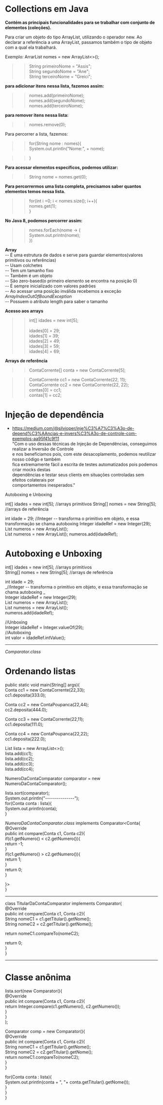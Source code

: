# Collections em Java

__Contém as principais funcionalidades para se trabalhar com conjunto de elementos (coleções).__<br/> 


Para criar um objeto do tipo ArrayList, utilizando o operador new. 
Ao declarar a referência a uma ArrayList, passamos também o tipo de objeto 
com a qual ela trabalhará. <br/> 

Exemplo: ArrarList<String> nomes = new ArrayList<>(); <br/> 

>>String primeiroNome = "Assis";<br/> 
>>String segundoNome = "Ane"; <br/> 
>>String terceiroNome = "Greici"; <br/> 

**para adicionar itens nessa lista, fazemos assim:** <br/> 

>>nomes.add(primeiroNome); <br/> 
>>nomes.add(segundoNome); <br/> 
>>nomes.add(terceiroNome); <br/> 

**para remover itens nessa lista:** <br/> 

>>nomes.remove(0); <br/> 

Para percorrer a lista, fazemos: <br /> 

>>for(String nome : nomes){ <br/> 
>>    System.out.println("Nome:", + nome);  <br/> 
  
>>} <br/> 

**Para acessar elementos específicos, podemos utilizar:** <br/> 
>>String nome = nomes.get(0); <br/> 


**Para percorrermos uma lista completa, precisamos saber quantos elementos
temos nessa lista.**  <br/> 

>>for(int i =0; i < nomes.size(); i++){ <br/> 
>>    nomes.get(1); <br/> 
>>} <br/> 


**No Java 8, podemos percorrer assim:** <br/> 
>>nomes.forEach(nome -> { <br/> 
>>    System.out.printn(nome);  <br/> 
>>})
>>


**Array** <br/> 
-- É uma estrutura de dados e serve para guardar elementos(valores primitivos ou referências)<br/> 
-- Usam colchetes <br/> 
-- Tem um tamanho fixo <br/> 
-- Também é um objeto <br/> 
-- São zero-based(o primeiro elemento se encontra na posição 0) <br/> 
-- É sempre inicializado com valores padrões <br/> 
-- Ao acessar uma posição inválida recebemos a exceção _ArrayIndexOutOfBoundException_ <br/> 
-- Possuem o atributo length para saber o tamanho <br/> 

**Acesso aos arrays** <br/> 

>>int[] idades = new int[5]; <br/>  
>>idades[0] = 29; <br/> 
>>idades[1] = 39; <br/> 
>>idades[2] = 49; <br/> 
>>idades[3] = 59; <br/> 
>>idades[4] = 69; <br/> 

**Arrays de referência** <br/> 
>>ContaCorrente[] conta = new ContaCorrente[5]; <br/> 

>>ContaCorrente cc1 = new ContaCorrente(22, 11);<br/> 
>>ContaCorrente cc2 = new ContaCorrente(22, 22);<br/> 
>>contas[0] = cc1;<br/> 
>>contas[1] = cc2;<br/> 

# Injeção de dependência <br/>  
- https://medium.com/@silvioper/inje%C3%A7%C3%A3o-de-depend%C3%AAncias-e-invers%C3%A3o-de-controle-com-exemplos-aa95f41c9f11 <br/> 
"Com o uso dessas técnicas de Injeção de Dependências, conseguimos realizar a Inversão de Controle <br/> 
e nos beneficiamos pois, com este desacoplamento, podemos reutilizar nosso código e também <br/> 
fica extremamente fácil a escrita de testes automatizados pois podemos criar mocks destas <br/> 
dependências e testar seus clients em situações controladas sem efeitos colaterais por <br/> 
comportamentos inesperados." 

Autoboxing e Unboxing 

int[] idades = new int[5];  //arrays primitivos 
String[] nomes = new String[5];  //arrays de referência 

int idade = 29; 
//Integer -- transforma o primitivo em objeto, e essa transformação se chama autoboxing
Integer idadeRef = new Integer(29);
List<Integer> numeros = new ArrayList<Integer>();  
List numeros = new ArrayList(); 
numeros.add(idadeRef); 


# Autoboxing e Unboxing <br/> 

int[] idades = new int[5];  //arrays primitivos <br/> 
String[] nomes = new String[5];  //arrays de referência <br/>  

int idade = 29; <br/> 
_//Integer -- transforma o primitivo em objeto, e essa transformação se chama autoboxing _ <br/> 
Integer idadeRef = new Integer(29); <br/> 
List<Integer> numeros = new ArrayList<Integer>(); <br/> 
List numeros = new ArrayList(); <br/> 
numeros.add(idadeRef); <br/> 



//Unboxing <br/> 
Integer idadeRef = Integer.valueOf(29); <br/> 
//Autoboxing <br/> 
int valor = idadeRef.intValue();  <br/> 
<hr/> 

_Comparator.class_ <br/> 

# Ordenando listas <br/> 
public static void main(String[] args){<br/> 
  Conta cc1 = new ContaCorrente(22,33); <br/> 
  cc1.deposita(333.0); <br/> 
  
  Conta cc2 = new ContaPoupanca(22,44); <br/> 
  cc2.deposita(444.0); <br/> 
  
  Conta cc3 = new ContaCorrente(22,11); <br/> 
  cc1.deposita(111.0); <br/> 
  
  Conta cc4 = new ContaPoupanca(22,22); <br/> 
  cc1.deposita(222.0); <br/> 
  
  List<Conta> lista = new ArrayList<>(); <br/>
  lista.add(cc1); <br/> 
  lista.add(cc2); <br/> 
  lista.add(cc3); <br/> 
  lista.add(cc4); <br/> 

  NumeroDaContaComparator comparator = new NumeroDaContaComparator();  <br/> 
  
  lista.sort(comparator); <br/> 
  System.out.println("---------------"); <br/> 
   for(Conta conta : lista){ <br/> 
     System.out.println(conta); <br/> 
  } <br/> 
  
  
  _NumeroDaContaComparator.class_ implements Comparator<Conta{<br/> 
  @Override <br/> 
  public int compare(Conta c1, Conta c2){ <br/> 
  if(c1.getNumero() < c2.getNumero()){ <br/> 
    return -1; <br/> 
  }<br/> 
  if(c1.getNumero() > c2.getNumero()){ <br/> 
  return 1; <br/> 
  }<br/> 
  return 0; <br/> 
  }<br/> 

  }> <br/> 
  } <br/> 

<hr/> 


class TitularDaContaComparator implements Comparator<Conta>{<br/> 
  @Override <br/> 
  public int compare(Conta c1, Conta c2){<br/> 
  String nomeC1 = c1.getTitular().getNome(); <br/> 
  String nomeC2 = c2.getTitular().getNome(); <br/> 
  
  return nomeC1.compareTo(nomeC2); <br/> 
  
  return 0; <br/> 
  }<br/>
  }<br/> 
  
  <hr/> 
  
  
  # Classe anônima <br/> 
  lista.sort(new Comparator<Conta>(){<br/> 
    @Override <br/> 
    public int compare(Conta c1, Conta c2){ <br/> 
      return Integer.compare(c1.getNumero(), c2.getNumero()); <br/> 
      } <br/> 
    } <br/> 
  ); <br/> 
  
Comparator<Conta> comp = new Comparator<Conta>(){<br/> 
  @Override <br/> 
  public int compare(Conta c1, Conta c2){ <br/> 
    String nomeC1 = c1.getTitular().getNome(); <br/> 
    String nomeC2 = c2.getTitular().getNome(); <br/> 
    return nomeC1.compareTo(nomeC2); <br/> 
    }<br/> 
  }<br/> 

for(Conta conta : lista){ <br/> 
  System.out.println(conta + ", "+ conta.getTitular().getNome()); <br/> 
      } <br/> 
    } <br/> 
  } <br/> 
